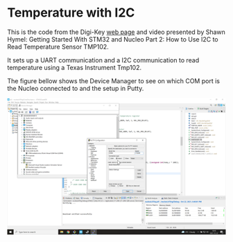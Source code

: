 # Temperature with I2C

This is the code from the Digi-Key [web page](https://www.digikey.se/en/maker/projects/getting-started-with-stm32-i2c-example/ba8c2bfef2024654b5dd10012425fa23) and video presented by Shawn Hymel: Getting Started With STM32 and Nucleo Part 2: How to Use I2C to Read Temperature Sensor TMP102.

It sets up a UART communication and a I2C communication to read temperature using a Texas Instrument Tmp102.

The figure bellow shows the Device Manager to see on which COM port is the Nucleo connected to and the setup in Putty.

![Putty](Putty.png)
